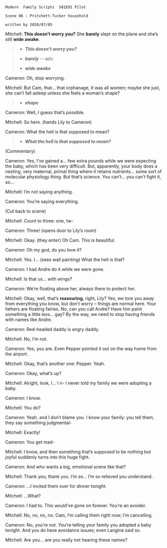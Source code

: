 ```
Modern  Family Scripts  S01E01 Pilot    

Scene 06 : Pritchett-Tucker household

written by 2020/07/05
```

Mitchell: **This doesn’t worry you?** She **barely** slept on the plane and she’s still **wide awake**.

> * ***This doesn't worry you?***

> * ***barely*** -- adv.

> * ***wide awake***

Cameron: Oh, stop worrying.

Mitchell: But Cam, that… that orphanage, it was all women; maybe she just, she can’t fall asleep unless she feels a woman’s shape?

> * ***shape***

Cameron: Well, I guess that’s possible.

Mitchell: So here. (hands Lily to Cameron)

Cameron: What the hell is that supposed to mean?

> * ***What the hell is that supposed to mean?***

(Commentary)

Cameron: Yes, I’ve gained a… few extra pounds while we were expecting the baby, which has been very difficult. But, apparently, your body does a nesting, very maternal, primal thing where it retains nutrients… some sort of molecular physiology thing. But that’s science. You can’t… you can’t fight it, so…

Mitchell: I’m not saying anything.

Cameron: You’re saying everything.

(Cut back to scene)

Mitchell: Count to three: one, tw-

Cameron: Three! (opens door to Lily’s room)

Mitchell: Okay. (they enter) Oh Cam. This is beautiful.

Cameron: Oh my god, do you love it?

Mitchell: Yes. I… (sees wall painting) What the hell is that?

Cameron: I had Andre do it while we were gone.

Mitchell: Is that us… with wings?

Cameron: We’re floating above her, always there to protect her.

Mitchell: Okay, well, that’s **reassuring**, right, Lily? Yes, we tore you away from everything you know, but don’t worry – things are normal here. Your fathers are floating fairies. No, can you call Andre? Have him paint something a little less… gay? By the way, we need to stop having friends with names like Andre.

Cameron: Red-headed daddy is angry daddy.

Mitchell: No, I’m not.

Cameron: Yes, you are. Even Pepper pointed it out on the way home from the airport.

Mitchell: Okay, that’s another one: Pepper. Yeah.

Cameron: Okay, what’s up?

Mitchell: Alright, look, I… I n- I never told my family we were adopting a baby.

Cameron: I know.

Mitchell: You do?

Cameron: Yeah, and I don’t blame you. I know your family: you tell them, they say something judgmental-

Mitchell: Exactly!

Cameron: You get mad-

Mitchell: I know, and then something that’s supposed to be nothing but joyful suddenly turns into this huge fight.

Cameron: And who wants a big, emotional scene like that?

Mitchell: Thank you, thank you. I’m so… I’m so relieved you understand.

Cameron: …I invited them over for dinner tonight.

Mitchell: …What?

Cameron: I had to. This would’ve gone on forever. You’re an avoider.

Mitchell: No, no, no, no. Cam, I’m calling them right now; I’m cancelling.

Cameron: No, you’re not. You’re telling your family you adopted a baby tonight. And you do have avoidance issues; even Langina said so.

Mitchell: Are you… are you really not hearing these names?
